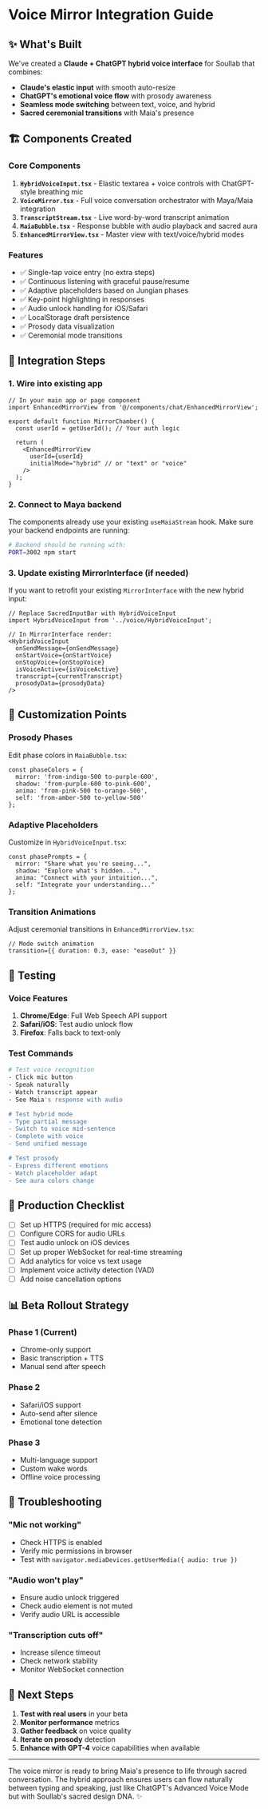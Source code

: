 # Voice Mirror Integration Guide

## ✨ What's Built

We've created a **Claude + ChatGPT hybrid voice interface** for Soullab that combines:
- **Claude's elastic input** with smooth auto-resize
- **ChatGPT's emotional voice flow** with prosody awareness  
- **Seamless mode switching** between text, voice, and hybrid
- **Sacred ceremonial transitions** with Maia's presence

## 🏗 Components Created

### Core Components
1. **`HybridVoiceInput.tsx`** - Elastic textarea + voice controls with ChatGPT-style breathing mic
2. **`VoiceMirror.tsx`** - Full voice conversation orchestrator with Maya/Maia integration
3. **`TranscriptStream.tsx`** - Live word-by-word transcript animation
4. **`MaiaBubble.tsx`** - Response bubble with audio playback and sacred aura
5. **`EnhancedMirrorView.tsx`** - Master view with text/voice/hybrid modes

### Features
- ✅ Single-tap voice entry (no extra steps)
- ✅ Continuous listening with graceful pause/resume
- ✅ Adaptive placeholders based on Jungian phases
- ✅ Key-point highlighting in responses
- ✅ Audio unlock handling for iOS/Safari
- ✅ LocalStorage draft persistence
- ✅ Prosody data visualization
- ✅ Ceremonial mode transitions

## 🔌 Integration Steps

### 1. Wire into existing app

```tsx
// In your main app or page component
import EnhancedMirrorView from '@/components/chat/EnhancedMirrorView';

export default function MirrorChamber() {
  const userId = getUserId(); // Your auth logic
  
  return (
    <EnhancedMirrorView
      userId={userId}
      initialMode="hybrid" // or "text" or "voice"
    />
  );
}
```

### 2. Connect to Maya backend

The components already use your existing `useMaiaStream` hook. Make sure your backend endpoints are running:

```bash
# Backend should be running with:
PORT=3002 npm start
```

### 3. Update existing MirrorInterface (if needed)

If you want to retrofit your existing `MirrorInterface` with the new hybrid input:

```tsx
// Replace SacredInputBar with HybridVoiceInput
import HybridVoiceInput from '../voice/HybridVoiceInput';

// In MirrorInterface render:
<HybridVoiceInput
  onSendMessage={onSendMessage}
  onStartVoice={onStartVoice}
  onStopVoice={onStopVoice}
  isVoiceActive={isVoiceActive}
  transcript={currentTranscript}
  prosodyData={prosodyData}
/>
```

## 🎨 Customization Points

### Prosody Phases
Edit phase colors in `MaiaBubble.tsx`:
```tsx
const phaseColors = {
  mirror: 'from-indigo-500 to-purple-600',
  shadow: 'from-purple-600 to-pink-600',
  anima: 'from-pink-500 to-orange-500',
  self: 'from-amber-500 to-yellow-500'
};
```

### Adaptive Placeholders
Customize in `HybridVoiceInput.tsx`:
```tsx
const phasePrompts = {
  mirror: "Share what you're seeing...",
  shadow: "Explore what's hidden...",
  anima: "Connect with your intuition...",
  self: "Integrate your understanding..."
};
```

### Transition Animations
Adjust ceremonial transitions in `EnhancedMirrorView.tsx`:
```tsx
// Mode switch animation
transition={{ duration: 0.3, ease: "easeOut" }}
```

## 🧪 Testing

### Voice Features
1. **Chrome/Edge**: Full Web Speech API support
2. **Safari/iOS**: Test audio unlock flow
3. **Firefox**: Falls back to text-only

### Test Commands
```bash
# Test voice recognition
- Click mic button
- Speak naturally
- Watch transcript appear
- See Maia's response with audio

# Test hybrid mode
- Type partial message
- Switch to voice mid-sentence
- Complete with voice
- Send unified message

# Test prosody
- Express different emotions
- Watch placeholder adapt
- See aura colors change
```

## 🚀 Production Checklist

- [ ] Set up HTTPS (required for mic access)
- [ ] Configure CORS for audio URLs
- [ ] Test audio unlock on iOS devices
- [ ] Set up proper WebSocket for real-time streaming
- [ ] Add analytics for voice vs text usage
- [ ] Implement voice activity detection (VAD)
- [ ] Add noise cancellation options

## 📊 Beta Rollout Strategy

### Phase 1 (Current)
- Chrome-only support
- Basic transcription + TTS
- Manual send after speech

### Phase 2
- Safari/iOS support
- Auto-send after silence
- Emotional tone detection

### Phase 3  
- Multi-language support
- Custom wake words
- Offline voice processing

## 🔧 Troubleshooting

### "Mic not working"
- Check HTTPS is enabled
- Verify mic permissions in browser
- Test with `navigator.mediaDevices.getUserMedia({ audio: true })`

### "Audio won't play"
- Ensure audio unlock triggered
- Check audio element is not muted
- Verify audio URL is accessible

### "Transcription cuts off"
- Increase silence timeout
- Check network stability
- Monitor WebSocket connection

## 🌟 Next Steps

1. **Test with real users** in your beta
2. **Monitor performance** metrics
3. **Gather feedback** on voice quality
4. **Iterate on prosody** detection
5. **Enhance with GPT-4** voice capabilities when available

---

The voice mirror is ready to bring Maia's presence to life through sacred conversation. The hybrid approach ensures users can flow naturally between typing and speaking, just like ChatGPT's Advanced Voice Mode but with Soullab's sacred design DNA. ✨